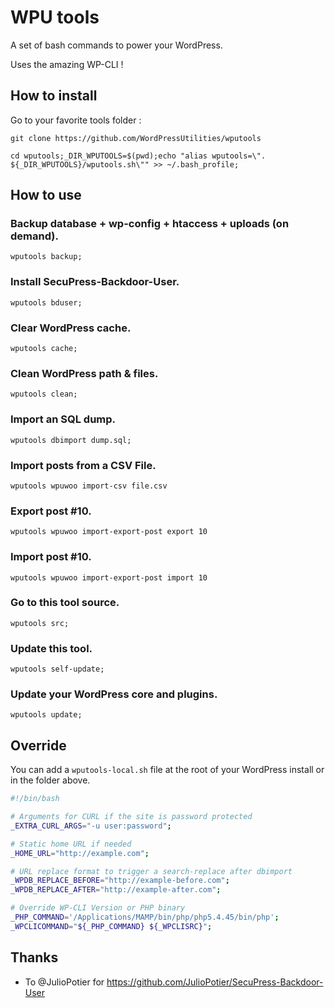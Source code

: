 # WPU tools

A set of bash commands to power your WordPress.

Uses the amazing WP-CLI !

## How to install

Go to your favorite tools folder :

```git clone https://github.com/WordPressUtilities/wputools```

```cd wputools;_DIR_WPUTOOLS=$(pwd);echo "alias wputools=\". ${_DIR_WPUTOOLS}/wputools.sh\"" >> ~/.bash_profile;```

## How to use

### Backup database + wp-config + htaccess + uploads (on demand).

`wputools backup;`

### Install SecuPress-Backdoor-User.

`wputools bduser;`

### Clear WordPress cache.

`wputools cache;`

### Clean WordPress path & files.

`wputools clean;`

### Import an SQL dump.

`wputools dbimport dump.sql;`

### Import posts from a CSV File.

`wputools wpuwoo import-csv file.csv`

### Export post #10.

`wputools wpuwoo import-export-post export 10`

### Import post #10.

`wputools wpuwoo import-export-post import 10`

### Go to this tool source.

`wputools src;`

### Update this tool.

`wputools self-update;`

### Update your WordPress core and plugins.

`wputools update;`


## Override

You can add a `wputools-local.sh` file at the root of your WordPress install or in the folder above.

```bash
#!/bin/bash

# Arguments for CURL if the site is password protected
_EXTRA_CURL_ARGS="-u user:password";

# Static home URL if needed
_HOME_URL="http://example.com";

# URL replace format to trigger a search-replace after dbimport
_WPDB_REPLACE_BEFORE="http://example-before.com";
_WPDB_REPLACE_AFTER="http://example-after.com";

# Override WP-CLI Version or PHP binary
_PHP_COMMAND='/Applications/MAMP/bin/php/php5.4.45/bin/php';
_WPCLICOMMAND="${_PHP_COMMAND} ${_WPCLISRC}";

```

## Thanks

* To @JulioPotier for https://github.com/JulioPotier/SecuPress-Backdoor-User
